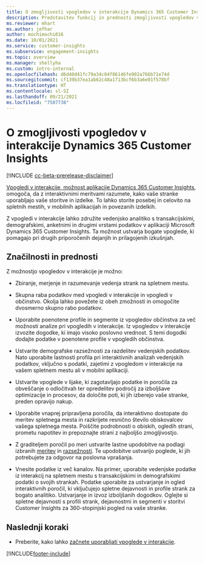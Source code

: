 ```yaml
---
title: O zmogljivosti vpogledov v interakcije Dynamics 365 Customer Insights
description: Predstavitev funkcij in prednosti zmogljivosti vpogledov v interakcije.
ms.reviewer: mhart
ms.author: jefhar
author: mochimochi016
ms.date: 10/01/2021
ms.service: customer-insights
ms.subservice: engagement-insights
ms.topic: overview
ms.manager: shellyha
ms.custom: intro-internal
ms.openlocfilehash: d6d40d41fc79a34c04f86146fe902a766b71e74d
ms.sourcegitcommit: cf139b37ea1ab62c48a1713bcf6b3a6e01f578bf
ms.translationtype: HT
ms.contentlocale: sl-SI
ms.lasthandoff: 09/21/2021
ms.locfileid: "7507738"
---
```

# <a name="about-dynamics-365-customer-insights-engagement-insights-capability"></a>O zmogljivosti vpogledov v interakcije Dynamics 365 Customer Insights 

[!INCLUDE [cc-beta-prerelease-disclaimer](includes/cc-beta-prerelease-disclaimer.md)]

[Vpogledi v interakcije, možnost aplikacije Dynamics 365 Customer Insights](https://dynamics.microsoft.com/ai/customer-insights/engagement-insights-capability/), omogoča, da z interaktivnimi meritvami razumete, kako vaše stranke uporabljajo vaše storitve in izdelke. To lahko storite posebej in celovito na spletnih mestih, v mobilnih aplikacijah in povezanih izdelkih.

Z vpogledi v interakcije lahko združite vedenjsko analitiko s transakcijskimi, demografskimi, anketnimi in drugimi vrstami podatkov v aplikaciji Microsoft Dynamics 365 Customer Insights. Ta možnost ustvarja bogate vpoglede, ki pomagajo pri drugih priporočenih dejanjih in prilagojenih izkušnjah.

## <a name="features-and-benefits"></a>Značilnosti in prednosti

Z možnostjo vpogledov v interakcije je možno:

- Zbiranje, merjenje in razumevanje vedenja strank na spletnem mestu.

- Skupna raba podatkov med vpogledi v interakcije in vpogledi v občinstvo. Okolja lahko povežete iz obeh zmožnosti in omogočite dvosmerno skupno rabo podatkov.

- Uporabite poenotene profile in segmente iz vpogledov občinstva za več možnosti analize pri vpogledih v interakcije. Iz vpogledov v interakcije izvozite dogodke, ki imajo visoko poslovno vrednost. S temi dogodki dodajte podatke v poenotene profile v vpogledih občinstva.

- Ustvarite demografske razsežnosti za razdelitev vedenjskih podatkov. Nato uporabite lastnosti profila pri interaktivnih analizah vedenjskih podatkov, vključno s podatki, zajetimi z vpogledom v interakcije na vašem spletnem mestu ali v mobilni aplikaciji.

- Ustvarite vpoglede v lijake, ki zagotavljajo podatke in poročila za obveščanje o odločitvah ter opredelitev področij za izboljšave optimizacije in procesov, da določite poti, ki jih izberejo vaše stranke, preden opravijo nakup. 

-  Uporabite vnaprej pripravljena poročila, da interaktivno dostopate do meritev spletnega mesta in razkrijete resnično število obiskovalcev vašega spletnega mesta. Poiščite podrobnosti o obiskih, ogledih strani, prometu napotitev in prepoznajte strani z najboljšo zmogljivostjo.

- Z graditeljem poročil po meri ustvarite lastne upodobitve na podlagi izbranih [meritev](glossary.md) in [razsežnosti](glossary.md). Te upodobitve ustvarijo poglede, ki jih potrebujete za odgovor na poslovna vprašanja.

- Vnesite podatke iz več kanalov. Na primer, uporabite vedenjske podatke iz interakcij na spletnem mestu s transakcijskimi in demografskimi podatki o svojih strankah. Podatke uporabite za ustvarjanje in ogled interaktivnih poročil, ki vključujejo spletne dejavnosti in profile strank za bogato analitiko. Ustvarjanje in izvoz izboljšanih dogodkov. Oglejte si spletne dejavnosti s profili strank, dejavnostmi in segmenti v storitvi Customer Insights za 360-stopinjski pogled na vaše stranke.

## <a name="next-steps"></a>Naslednji koraki

- Preberite, kako lahko [začnete uporabljati vpoglede v interakcije](get-started.md).


[!INCLUDE[footer-include](../includes/footer-banner.md)]

